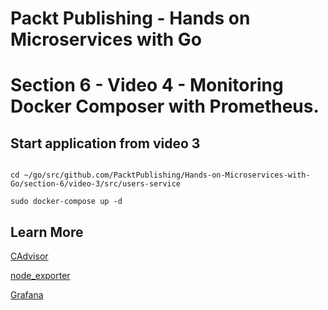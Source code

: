 # Packt Publishing - Hands on Microservices with Go
# Section 6 - Video 4 - Monitoring Docker Composer with Prometheus.

## Start application from video 3

```

cd ~/go/src/github.com/PacktPublishing/Hands-on-Microservices-with-Go/section-6/video-3/src/users-service

sudo docker-compose up -d

```


## Learn More

[CAdvisor](https://github.com/google/cadvisor)

[node_exporter](https://github.com/prometheus/node_exporter)

[Grafana](https://grafana.com/)
